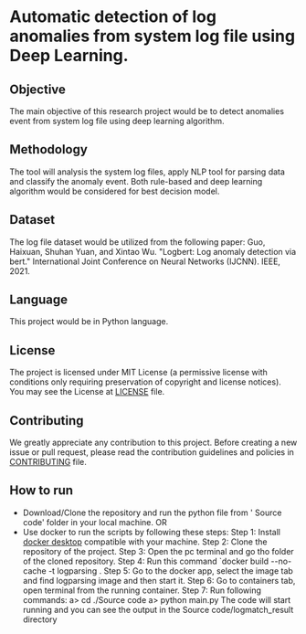 # Automatic detection of log anomalies from system log file using Deep Learning. 
## Objective
The main objective of this research project would be to detect anomalies event from system log file using deep learning algorithm.
## Methodology
The tool will analysis the  system log files, apply NLP tool for parsing data and classify the anomaly event. Both rule-based and deep learning algorithm would be considered for best decision model.
## Dataset
The log file dataset would be utilized from the following paper: Guo, Haixuan, Shuhan Yuan, and Xintao Wu. "Logbert: Log anomaly detection via bert." International Joint Conference on Neural Networks (IJCNN). IEEE, 2021.
## Language 
This project would be in Python language.
## License
The project is licensed under MIT License (a permissive license with conditions only requiring preservation of copyright and license notices).
You may see the License at [LICENSE](https://github.com/afrin110203/LogAnomaliesDetectionDL/blob/main/LICENSE) file.
## Contributing
We greatly appreciate any contribution to this project. Before creating a new issue or pull request, 
please read the contribution guidelines and policies in [CONTRIBUTING](https://github.com/afrin110203/LogAnomaliesDetectionDL/blob/main/CONTRIBUTING.md) file.
 
## How to run

* Download/Clone the repository and run the python file from ' Source code' folder in your local machine. 
OR
* Use docker to run the scripts by following these steps:
Step 1: Install [docker desktop](https://www.docker.com/get-started/) compatible with your machine.
Step 2: Clone the repository of the project.
Step 3: Open the pc terminal and go tho folder of the cloned repository.
Step 4: Run this command
`docker build --no-cache -t logparsing .
Step 5: Go to the docker app, select the image tab and find logparsing image and then start it.
Step 6: Go to containers tab, open terminal from the running container.
Step 7: Run following commands:
 a> cd ./Source code
 a> python main.py
The code will start running and you can see the output in the Source code/logmatch_result directory 


